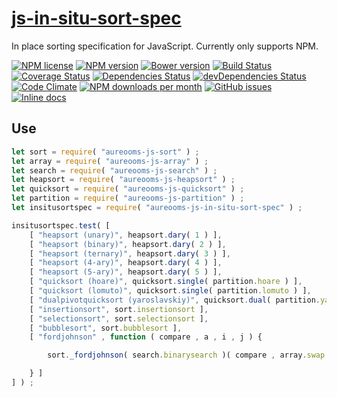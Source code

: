 [js-in-situ-sort-spec](http://aureooms.github.io/js-in-situ-sort-spec)
==

In place sorting specification for JavaScript. Currently only supports NPM.

[![NPM license](http://img.shields.io/npm/l/aureooms-js-in-situ-sort-spec.svg?style=flat)](https://raw.githubusercontent.com/aureooms/js-in-situ-sort-spec/master/LICENSE)
[![NPM version](http://img.shields.io/npm/v/aureooms-js-in-situ-sort-spec.svg?style=flat)](https://www.npmjs.org/package/aureooms-js-in-situ-sort-spec)
[![Bower version](http://img.shields.io/bower/v/aureooms-js-in-situ-sort-spec.svg?style=flat)](http://bower.io/search/?q=aureooms-js-in-situ-sort-spec)
[![Build Status](http://img.shields.io/travis/aureooms/js-in-situ-sort-spec.svg?style=flat)](https://travis-ci.org/aureooms/js-in-situ-sort-spec)
[![Coverage Status](http://img.shields.io/coveralls/aureooms/js-in-situ-sort-spec.svg?style=flat)](https://coveralls.io/r/aureooms/js-in-situ-sort-spec)
[![Dependencies Status](http://img.shields.io/david/aureooms/js-in-situ-sort-spec.svg?style=flat)](https://david-dm.org/aureooms/js-in-situ-sort-spec#info=dependencies)
[![devDependencies Status](http://img.shields.io/david/dev/aureooms/js-in-situ-sort-spec.svg?style=flat)](https://david-dm.org/aureooms/js-in-situ-sort-spec#info=devDependencies)
[![Code Climate](http://img.shields.io/codeclimate/github/aureooms/js-in-situ-sort-spec.svg?style=flat)](https://codeclimate.com/github/aureooms/js-in-situ-sort-spec)
[![NPM downloads per month](http://img.shields.io/npm/dm/aureooms-js-in-situ-sort-spec.svg?style=flat)](https://www.npmjs.org/package/aureooms-js-in-situ-sort-spec)
[![GitHub issues](http://img.shields.io/github/issues/aureooms/js-in-situ-sort-spec.svg?style=flat)](https://github.com/aureooms/js-in-situ-sort-spec/issues)
[![Inline docs](http://inch-ci.org/github/aureooms/js-in-situ-sort-spec.svg?branch=master&style=shields)](http://inch-ci.org/github/aureooms/js-in-situ-sort-spec)

## Use

```js
let sort = require( "aureooms-js-sort" ) ;
let array = require( "aureooms-js-array" ) ;
let search = require( "aureooms-js-search" ) ;
let heapsort = require( "aureooms-js-heapsort" ) ;
let quicksort = require( "aureooms-js-quicksort" ) ;
let partition = require( "aureooms-js-partition" ) ;
let insitusortspec = require( "aureooms-js-in-situ-sort-spec" ) ;

insitusortspec.test( [
	[ "heapsort (unary)", heapsort.dary( 1 ) ],
	[ "heapsort (binary)", heapsort.dary( 2 ) ],
	[ "heapsort (ternary)", heapsort.dary( 3 ) ],
	[ "heapsort (4-ary)", heapsort.dary( 4 ) ],
	[ "heapsort (5-ary)", heapsort.dary( 5 ) ],
	[ "quicksort (hoare)", quicksort.single( partition.hoare ) ],
	[ "quicksort (lomuto)", quicksort.single( partition.lomuto ) ],
	[ "dualpivotquicksort (yaroslavskiy)", quicksort.dual( partition.yaroslavskiy ) ],
	[ "insertionsort", sort.insertionsort ],
	[ "selectionsort", sort.selectionsort ],
	[ "bubblesort", sort.bubblesort ],
	[ "fordjohnson" , function ( compare , a , i , j ) {

		sort._fordjohnson( search.binarysearch )( compare , array.swap , a , i , j ) ;

	} ]
] ) ;
```
